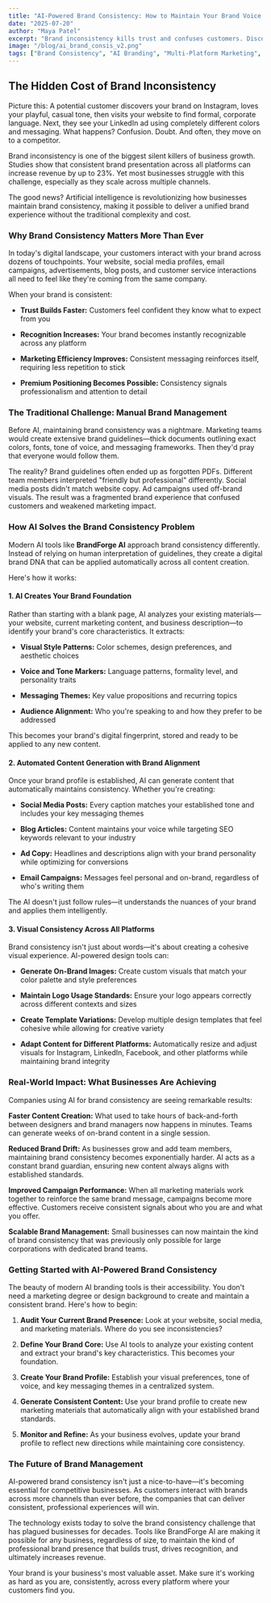 ```yaml
---
title: "AI-Powered Brand Consistency: How to Maintain Your Brand Voice Across All Platforms"
date: "2025-07-20"
author: "Maya Patel"
excerpt: "Brand inconsistency kills trust and confuses customers. Discover how AI tools are helping businesses maintain perfect brand alignment across websites, social media, ads, and content—without the manual headache."
image: "/blog/ai_brand_consis_v2.png"
tags: ["Brand Consistency", "AI Branding", "Multi-Platform Marketing", "Brand Management", "Digital Marketing"]
---
```


## The Hidden Cost of Brand Inconsistency

Picture this: A potential customer discovers your brand on Instagram, loves your playful, casual tone, then visits your website to find formal, corporate language. Next, they see your LinkedIn ad using completely different colors and messaging. What happens? Confusion. Doubt. And often, they move on to a competitor.

Brand inconsistency is one of the biggest silent killers of business growth. Studies show that consistent brand presentation across all platforms can increase revenue by up to 23%. Yet most businesses struggle with this challenge, especially as they scale across multiple channels.

The good news? Artificial intelligence is revolutionizing how businesses maintain brand consistency, making it possible to deliver a unified brand experience without the traditional complexity and cost.

### Why Brand Consistency Matters More Than Ever

In today's digital landscape, your customers interact with your brand across dozens of touchpoints. Your website, social media profiles, email campaigns, advertisements, blog posts, and customer service interactions all need to feel like they're coming from the same company.

When your brand is consistent:

- **Trust Builds Faster:** Customers feel confident they know what to expect from you

- **Recognition Increases:** Your brand becomes instantly recognizable across any platform

- **Marketing Efficiency Improves:** Consistent messaging reinforces itself, requiring less repetition to stick

- **Premium Positioning Becomes Possible:** Consistency signals professionalism and attention to detail

### The Traditional Challenge: Manual Brand Management

Before AI, maintaining brand consistency was a nightmare. Marketing teams would create extensive brand guidelines—thick documents outlining exact colors, fonts, tone of voice, and messaging frameworks. Then they'd pray that everyone would follow them.

The reality? Brand guidelines often ended up as forgotten PDFs. Different team members interpreted "friendly but professional" differently. Social media posts didn't match website copy. Ad campaigns used off-brand visuals. The result was a fragmented brand experience that confused customers and weakened marketing impact.

### How AI Solves the Brand Consistency Problem

Modern AI tools like **BrandForge AI** approach brand consistency differently. Instead of relying on human interpretation of guidelines, they create a digital brand DNA that can be applied automatically across all content creation.

Here's how it works:

#### 1. AI Creates Your Brand Foundation

Rather than starting with a blank page, AI analyzes your existing materials—your website, current marketing content, and business description—to identify your brand's core characteristics. It extracts:

- **Visual Style Patterns:** Color schemes, design preferences, and aesthetic choices

- **Voice and Tone Markers:** Language patterns, formality level, and personality traits  

- **Messaging Themes:** Key value propositions and recurring topics

- **Audience Alignment:** Who you're speaking to and how they prefer to be addressed

This becomes your brand's digital fingerprint, stored and ready to be applied to any new content.

#### 2. Automated Content Generation with Brand Alignment

Once your brand profile is established, AI can generate content that automatically maintains consistency. Whether you're creating:

- **Social Media Posts:** Every caption matches your established tone and includes your key messaging themes

- **Blog Articles:** Content maintains your voice while targeting SEO keywords relevant to your industry

- **Ad Copy:** Headlines and descriptions align with your brand personality while optimizing for conversions

- **Email Campaigns:** Messages feel personal and on-brand, regardless of who's writing them

The AI doesn't just follow rules—it understands the nuances of your brand and applies them intelligently.

#### 3. Visual Consistency Across All Platforms

Brand consistency isn't just about words—it's about creating a cohesive visual experience. AI-powered design tools can:

- **Generate On-Brand Images:** Create custom visuals that match your color palette and style preferences

- **Maintain Logo Usage Standards:** Ensure your logo appears correctly across different contexts and sizes

- **Create Template Variations:** Develop multiple design templates that feel cohesive while allowing for creative variety

- **Adapt Content for Different Platforms:** Automatically resize and adjust visuals for Instagram, LinkedIn, Facebook, and other platforms while maintaining brand integrity

### Real-World Impact: What Businesses Are Achieving

Companies using AI for brand consistency are seeing remarkable results:

**Faster Content Creation:** What used to take hours of back-and-forth between designers and brand managers now happens in minutes. Teams can generate weeks of on-brand content in a single session.

**Reduced Brand Drift:** As businesses grow and add team members, maintaining brand consistency becomes exponentially harder. AI acts as a constant brand guardian, ensuring new content always aligns with established standards.

**Improved Campaign Performance:** When all marketing materials work together to reinforce the same brand message, campaigns become more effective. Customers receive consistent signals about who you are and what you offer.

**Scalable Brand Management:** Small businesses can now maintain the kind of brand consistency that was previously only possible for large corporations with dedicated brand teams.

### Getting Started with AI-Powered Brand Consistency

The beauty of modern AI branding tools is their accessibility. You don't need a marketing degree or design background to create and maintain a consistent brand. Here's how to begin:

1. **Audit Your Current Brand Presence:** Look at your website, social media, and marketing materials. Where do you see inconsistencies?

2. **Define Your Brand Core:** Use AI tools to analyze your existing content and extract your brand's key characteristics. This becomes your foundation.

3. **Create Your Brand Profile:** Establish your visual preferences, tone of voice, and key messaging themes in a centralized system.

4. **Generate Consistent Content:** Use your brand profile to create new marketing materials that automatically align with your established brand standards.

5. **Monitor and Refine:** As your business evolves, update your brand profile to reflect new directions while maintaining core consistency.

### The Future of Brand Management

AI-powered brand consistency isn't just a nice-to-have—it's becoming essential for competitive businesses. As customers interact with brands across more channels than ever before, the companies that can deliver consistent, professional experiences will win.

The technology exists today to solve the brand consistency challenge that has plagued businesses for decades. Tools like BrandForge AI are making it possible for any business, regardless of size, to maintain the kind of professional brand presence that builds trust, drives recognition, and ultimately increases revenue.

Your brand is your business's most valuable asset. Make sure it's working as hard as you are, consistently, across every platform where your customers find you.
